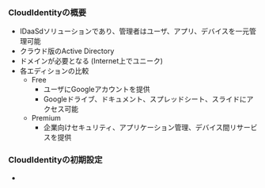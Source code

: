 ### CloudIdentityの概要
- IDaaSdソリューションであり、管理者はユーザ、アプリ、デバイスを一元管理可能
- クラウド版のActive Directory
- ドメインが必要となる (Internet上でユニーク)
- 各エディションの比較
  - Free
    - ユーザにGoogleアカウントを提供
    - Googleドライブ、ドキュメント、スプレッドシート、スライドにアクセス可能
  - Premium
    - 企業向けセキュリティ、アプリケーション管理、デバイス間リサービスを提供

### CloudIdentityの初期設定
-
